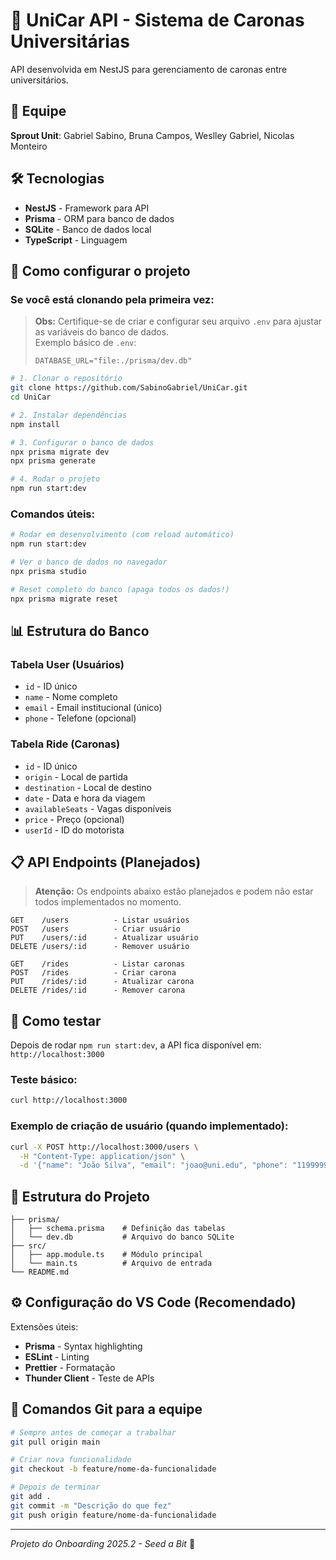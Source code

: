 # 🚗 UniCar API - Sistema de Caronas Universitárias

API desenvolvida em NestJS para gerenciamento de caronas entre universitários.

## 👥 Equipe
**Sprout Unit**: Gabriel Sabino, Bruna Campos, Weslley Gabriel, Nicolas Monteiro

## 🛠️ Tecnologias
- **NestJS** - Framework para API
- **Prisma** - ORM para banco de dados  
- **SQLite** - Banco de dados local
- **TypeScript** - Linguagem

## 🚀 Como configurar o projeto

### Se você está clonando pela primeira vez:

> **Obs:** Certifique-se de criar e configurar seu arquivo `.env` para ajustar as variáveis do banco de dados.  
> Exemplo básico de `.env`:
> ```
> DATABASE_URL="file:./prisma/dev.db"
> ```

```bash
# 1. Clonar o repositório
git clone https://github.com/SabinoGabriel/UniCar.git
cd UniCar

# 2. Instalar dependências
npm install

# 3. Configurar o banco de dados
npx prisma migrate dev
npx prisma generate

# 4. Rodar o projeto
npm run start:dev
```

### Comandos úteis:

```bash
# Rodar em desenvolvimento (com reload automático)
npm run start:dev

# Ver o banco de dados no navegador
npx prisma studio

# Reset completo do banco (apaga todos os dados!)
npx prisma migrate reset
```

## 📊 Estrutura do Banco

### Tabela User (Usuários)
- `id` - ID único
- `name` - Nome completo
- `email` - Email institucional (único)
- `phone` - Telefone (opcional)

### Tabela Ride (Caronas)
- `id` - ID único
- `origin` - Local de partida
- `destination` - Local de destino
- `date` - Data e hora da viagem
- `availableSeats` - Vagas disponíveis
- `price` - Preço (opcional)
- `userId` - ID do motorista

## 📋 API Endpoints (Planejados)

> **Atenção:** Os endpoints abaixo estão planejados e podem não estar todos implementados no momento.

```
GET    /users          - Listar usuários
POST   /users          - Criar usuário
PUT    /users/:id      - Atualizar usuário
DELETE /users/:id      - Remover usuário

GET    /rides          - Listar caronas
POST   /rides          - Criar carona
PUT    /rides/:id      - Atualizar carona
DELETE /rides/:id      - Remover carona
```

## 🧪 Como testar

Depois de rodar `npm run start:dev`, a API fica disponível em: `http://localhost:3000`

### Teste básico:
```bash
curl http://localhost:3000
```

### Exemplo de criação de usuário (quando implementado):
```bash
curl -X POST http://localhost:3000/users \
  -H "Content-Type: application/json" \
  -d '{"name": "João Silva", "email": "joao@uni.edu", "phone": "11999999999"}'
```

## 📁 Estrutura do Projeto

```
├── prisma/
│   ├── schema.prisma    # Definição das tabelas
│   └── dev.db           # Arquivo do banco SQLite
├── src/
│   ├── app.module.ts    # Módulo principal
│   └── main.ts          # Arquivo de entrada
└── README.md
```

## ⚙️ Configuração do VS Code (Recomendado)

Extensões úteis:
- **Prisma** - Syntax highlighting
- **ESLint** - Linting
- **Prettier** - Formatação
- **Thunder Client** - Teste de APIs

## 🔧 Comandos Git para a equipe

```bash
# Sempre antes de começar a trabalhar
git pull origin main

# Criar nova funcionalidade
git checkout -b feature/nome-da-funcionalidade

# Depois de terminar
git add .
git commit -m "Descrição do que fez"
git push origin feature/nome-da-funcionalidade
```

---

*Projeto do Onboarding 2025.2 - Seed a Bit* 🌱
